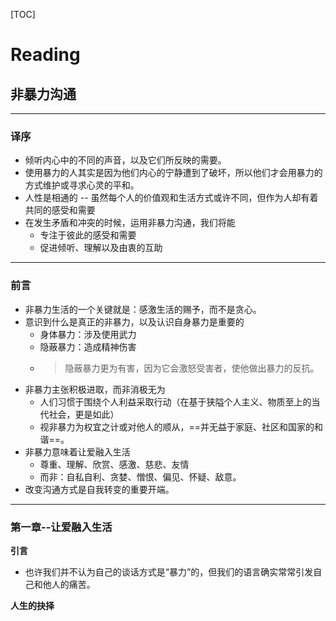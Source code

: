 [TOC]

# Reading

## 非暴力沟通

---
### 译序

- 倾听内心中的不同的声音，以及它们所反映的需要。
- 使用暴力的人其实是因为他们内心的宁静遭到了破坏，所以他们才会用暴力的方式维护或寻求心灵的平和。
- 人性是相通的 -- 虽然每个人的价值观和生活方式或许不同，但作为人却有着共同的感受和需要
- 在发生矛盾和冲突的时候，运用非暴力沟通，我们将能
  - 专注于彼此的感受和需要
  - 促进倾听、理解以及由衷的互助

---
### 前言

- 非暴力生活的一个关键就是：感激生活的赐予，而不是贪心。
- 意识到什么是真正的非暴力，以及认识自身暴力是重要的
  - 身体暴力：涉及使用武力
  - 隐蔽暴力：造成精神伤害
  - > 隐蔽暴力更为有害，因为它会激怒受害者，使他做出暴力的反抗。
- 非暴力主张积极进取，而非消极无为
  - 人们习惯于围绕个人利益采取行动（在基于狭隘个人主义、物质至上的当代社会，更是如此）
  - 视非暴力为权宜之计或对他人的顺从，==并无益于家庭、社区和国家的和谐==。
- 非暴力意味着让爱融入生活
  - 尊重、理解、欣赏、感激、慈悲、友情
  - 而非：自私自利、贪婪、憎恨、偏见、怀疑、敌意。
- 改变沟通方式是自我转变的重要开端。

---
### 第一章--让爱融入生活

**引言**

- 也许我们并不认为自己的谈话方式是“暴力”的，但我们的语言确实常常引发自己和他人的痛苦。

**人生的抉择**
